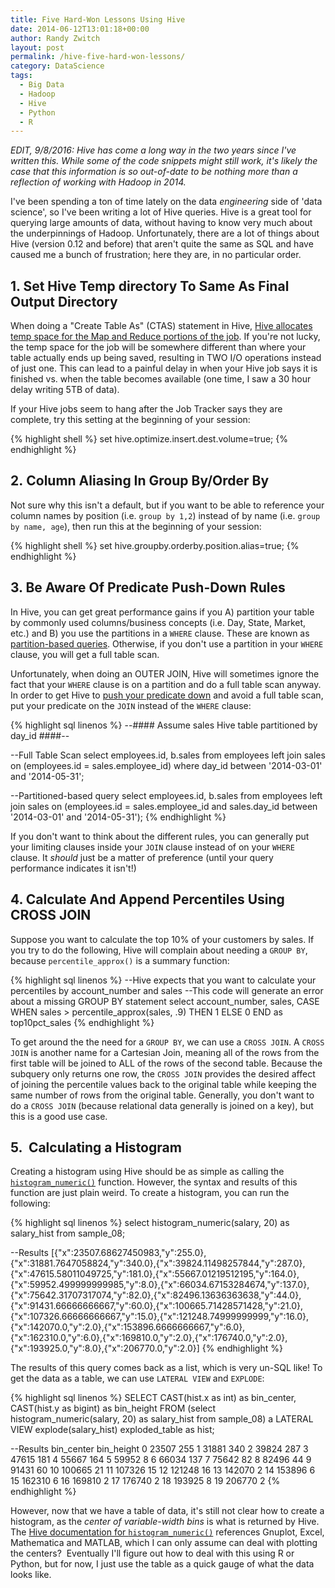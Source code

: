 ```yaml
---
title: Five Hard-Won Lessons Using Hive
date: 2014-06-12T13:01:18+00:00
author: Randy Zwitch
layout: post
permalink: /hive-five-hard-won-lessons/
category: DataScience
tags:
  - Big Data
  - Hadoop
  - Hive
  - Python
  - R
---
```


_EDIT, 9/8/2016: Hive has come a long way in the two years since I've written this. While some of the code snippets might still work, it's likely the case that this information is so out-of-date to be nothing more than a reflection of working with Hadoop in 2014._

I've been spending a ton of time lately on the data _engineering_ side of 'data science', so I've been writing a lot of Hive queries. Hive is a great tool for querying large amounts of data, without having to know very much about the underpinnings of Hadoop. Unfortunately, there are a lot of things about Hive (version 0.12 and before) that aren't quite the same as SQL and have caused me a bunch of frustration; here they are, in no particular order.

## 1. Set Hive Temp directory To Same As Final Output Directory

When doing a "Create Table As" (CTAS) statement in Hive, <a title="Hive scratch directory" href="http://doc.mapr.com/display/MapR/Hive#Hive-HiveScratchDirectory" target="_blank">Hive allocates temp space for the Map and Reduce portions of the job</a>. If you're not lucky, the temp space for the job will be somewhere different than where your table actually ends up being saved, resulting in TWO I/O operations instead of just one. This can lead to a painful delay in when your Hive job says it is finished vs. when the table becomes available (one time, I saw a 30 hour delay writing 5TB of data).

If your Hive jobs seem to hang after the Job Tracker says they are complete, try this setting at the beginning of your session:

{% highlight shell %}
set hive.optimize.insert.dest.volume=true;
{% endhighlight %}

## 2. Column Aliasing In Group By/Order By

Not sure why this isn't a default, but if you want to be able to reference your column names by position (i.e. `group by 1,2`) instead of by name (i.e. `group by name, age`), then run this at the beginning of your session:

{% highlight shell %}
set hive.groupby.orderby.position.alias=true;
{% endhighlight %}

## 3. Be Aware Of Predicate Push-Down Rules

In Hive, you can get great performance gains if you A) partition your table by commonly used columns/business concepts (i.e. Day, State, Market, etc.) and B) you use the partitions in a `WHERE` clause. These are known as [partition-based queries](https://cwiki.apache.org/confluence/display/Hive/LanguageManual+Select#LanguageManualSelect-PartitionBasedQueries). Otherwise, if you don't use a partition in your `WHERE` clause, you will get a full table scan.

Unfortunately, when doing an OUTER JOIN, Hive will sometimes ignore the fact that your `WHERE` clause is on a partition and do a full table scan anyway. In order to get Hive to [push your predicate down](https://cwiki.apache.org/confluence/display/Hive/OuterJoinBehavior#OuterJoinBehavior-PredicatePushdownRules) and avoid a full table scan, put your predicate on the `JOIN` instead of the `WHERE` clause:

{% highlight sql linenos %}
--#### Assume sales Hive table partitioned by day_id ####--

--Full Table Scan
select
employees.id,
b.sales
from employees
left join sales on (employees.id = sales.employee_id)
where day_id between '2014-03-01' and '2014-05-31';

--Partitioned-based query
select
employees.id,
b.sales
from employees
left join sales on (employees.id = sales.employee_id and sales.day_id between '2014-03-01' and '2014-05-31');
{% endhighlight %}

If you don't want to think about the different rules, you can generally put your limiting clauses inside your `JOIN` clause instead of on your `WHERE` clause. It _should_ just be a matter of preference (until your query performance indicates it isn't!)

## 4. Calculate And Append Percentiles Using CROSS JOIN

Suppose you want to calculate the top 10% of your customers by sales. If you try to do the following, Hive will complain about needing a `GROUP BY`, because `percentile_approx()` is a summary function:

{% highlight sql linenos %}
--Hive expects that you want to calculate your percentiles by account_number and sales
--This code will generate an error about a missing GROUP BY statement
select
account_number,
sales,
CASE WHEN sales > percentile_approx(sales, .9) THEN 1 ELSE 0 END as top10pct_sales
{% endhighlight %}

To get around the the need for a `GROUP BY`, we can use a `CROSS JOIN`. A `CROSS JOIN` is another name for a Cartesian Join, meaning all of the rows from the first table will be joined to ALL of the rows of the second table. Because the subquery only returns one row, the `CROSS JOIN` provides the desired affect of joining the percentile values back to the original table while keeping the same number of rows from the original table. Generally, you don't want to do a `CROSS JOIN` (because relational data generally is joined on a key), but this is a good use case.

## 5.  Calculating a Histogram

Creating a histogram using Hive should be as simple as calling the [`histogram_numeric()`](https://cwiki.apache.org/confluence/display/Hive/StatisticsAndDataMining#StatisticsAndDataMining-histogram_numeric():Estimatingfrequencydistributions) function. However, the syntax and results of this function are just plain weird. To create a histogram, you can run the following:

{% highlight sql linenos %}
select
histogram_numeric(salary, 20) as salary_hist
from
sample_08;

--Results
[{"x":23507.68627450983,"y":255.0},{"x":31881.7647058824,"y":340.0},{"x":39824.11498257844,"y":287.0},{"x":47615.58011049725,"y":181.0},{"x":55667.01219512195,"y":164.0},{"x":59952.499999999985,"y":8.0},{"x":66034.67153284674,"y":137.0},{"x":75642.31707317074,"y":82.0},{"x":82496.13636363638,"y":44.0},{"x":91431.66666666667,"y":60.0},{"x":100665.71428571428,"y":21.0},{"x":107326.66666666667,"y":15.0},{"x":121248.74999999999,"y":16.0},{"x":142070.0,"y":2.0},{"x":153896.6666666667,"y":6.0},{"x":162310.0,"y":6.0},{"x":169810.0,"y":2.0},{"x":176740.0,"y":2.0},{"x":193925.0,"y":8.0},{"x":206770.0,"y":2.0}]
{% endhighlight %}

The results of this query comes back as a list, which is very un-SQL like! To get the data as a table, we can use `LATERAL VIEW` and `EXPLODE`:

{% highlight sql linenos %}
SELECT
   CAST(hist.x as int) as bin_center,
   CAST(hist.y as bigint) as bin_height
FROM (select
      histogram_numeric(salary, 20) as salary_hist
      from
      sample_08) a
LATERAL VIEW explode(salary_hist) exploded_table as hist;

--Results
	bin_center	bin_height
0	23507	255
1	31881	340
2	39824	287
3	47615	181
4	55667	164
5	59952	8
6	66034	137
7	75642	82
8	82496	44
9	91431	60
10	100665	21
11	107326	15
12	121248	16
13	142070	2
14	153896	6
15	162310	6
16	169810	2
17	176740	2
18	193925	8
19	206770	2
{% endhighlight %}

However, now that we have a table of data, it's still not clear how to create a histogram, as the _center of variable-width bins_ is what is returned by Hive. The [Hive documentation for `histogram_numeric()`](https://cwiki.apache.org/confluence/display/Hive/StatisticsAndDataMining#StatisticsAndDataMining-histogram_numeric():Estimatingfrequencydistributions) references Gnuplot, Excel, Mathematica and MATLAB, which I can only assume can deal with plotting the centers?  Eventually I'll figure out how to deal with this using R or Python, but for now, I just use the table as a quick gauge of what the data looks like.
